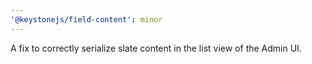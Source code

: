 ```yaml
---
'@keystonejs/field-content': minor
---
```


A fix to correctly serialize slate content in the list view of the Admin UI.
